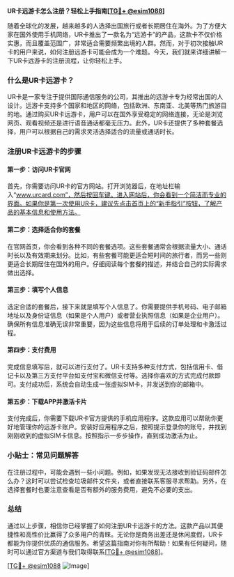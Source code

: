 **UR卡远游卡怎么注册？轻松上手指南[[TG💪+ @esim1088](https://t.me/s/esim1088)]**

随着全球化的发展，越来越多的人选择出国旅行或者长期居住在海外。为了方便大家在国外使用手机网络，UR卡推出了一款名为“远游卡”的产品，这款卡不仅价格实惠，而且覆盖范围广，非常适合需要频繁出境的人群。然而，对于初次接触UR卡的用户来说，如何注册远游卡可能会成为一个难题。今天，我们就来详细讲解一下UR卡远游卡的注册流程，让你轻松上手。

### 什么是UR卡远游卡？

UR卡是一家专注于提供国际通信服务的公司，其推出的远游卡专为经常出国的人设计。远游卡支持多个国家和地区的网络，包括欧洲、东南亚、北美等热门旅游目的地。通过购买UR卡远游卡，用户可以在国外享受稳定的网络连接，无论是浏览网页、观看视频还是进行语音通话都毫无压力。此外，UR卡还提供了多种套餐选择，用户可以根据自己的需求灵活选择适合的流量或通话时长。

### 注册UR卡远游卡的步骤

#### 第一步：访问UR卡官网

首先，你需要访问UR卡的官方网站。打开浏览器后，在地址栏输入“www.urcard.com”，然后按回车键。进入网站后，你会看到一个简洁而专业的界面。如果你是第一次使用UR卡，建议先点击首页上的“新手指引”按钮，了解产品的基本信息和使用方法。

#### 第二步：选择适合你的套餐

在官网首页，你会看到各种不同的套餐选项。这些套餐通常会根据流量大小、通话时长以及有效期来划分。比如，有些套餐可能更适合短时间的旅行者，而另一些则更适合长期居住在国外的用户。仔细阅读每个套餐的描述，并结合自己的实际需求做出选择。

#### 第三步：填写个人信息

选定合适的套餐后，接下来就是填写个人信息了。你需要提供手机号码、电子邮箱地址以及身份证信息（如果是个人用户）或者营业执照信息（如果是企业用户）。确保所有信息准确无误非常重要，因为这些信息将用于后续的订单处理和卡激活过程。

#### 第四步：支付费用

完成信息填写后，就可以进行支付了。UR卡支持多种支付方式，包括信用卡、借记卡以及第三方支付平台如支付宝和微信支付等。选择你喜欢的方式完成付款即可。支付成功后，系统会自动生成一张虚拟SIM卡，并发送到你的邮箱中。

#### 第五步：下载APP并激活卡片

支付完成后，你需要下载UR卡官方提供的手机应用程序。这款应用可以帮助你更好地管理你的远游卡账户。安装好应用程序之后，按照提示登录你的账号，并找到刚刚收到的虚拟SIM卡信息。按照指示一步步操作，直到成功激活为止。

### 小贴士：常见问题解答

在注册过程中，可能会遇到一些小问题。例如，如果发现无法接收到验证码邮件怎么办？这时可以尝试检查垃圾邮件文件夹，或者直接联系客服寻求帮助。另外，在选择套餐时也要注意查看是否有额外的服务费用，避免不必要的支出。

### 总结

通过以上步骤，相信你已经掌握了如何注册UR卡远游卡的方法。这款产品以其便捷性和高性价比赢得了众多用户的青睐。无论你是商务出差还是休闲度假，UR卡都能为你提供优质的通信服务。希望这篇指南对你有所帮助！如果有任何疑问，随时可以通过官方渠道与我们取得联系[[TG💪+ @esim1088](https://t.me/s/esim1088)]。

[[TG💪+ @esim1088](https://t.me/s/esim1088) ![Image](https://i.postimg.cc/4NQfJmqS/Snipaste-2025-05-13-00-14-12.png)]
